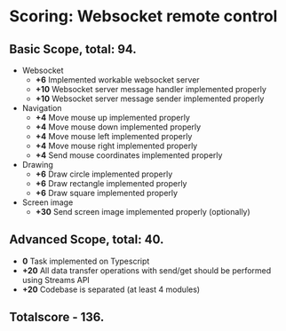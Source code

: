# Scoring: Websocket remote control

## Basic Scope, total: 94.

- Websocket
    - **+6** Implemented workable websocket server
    - **+10** Websocket server message handler implemented properly
    - **+10** Websocket server message sender implemented properly
- Navigation
    - **+4** Move mouse up implemented properly
    - **+4** Move mouse down implemented properly
    - **+4** Move mouse left implemented properly
    - **+4** Move mouse right implemented properly
    - **+4** Send mouse coordinates implemented properly
- Drawing
    - **+6** Draw circle implemented properly
    - **+6** Draw rectangle implemented properly
    - **+6** Draw square implemented properly
- Screen image
    - **+30** Send screen image implemented properly (optionally)

## Advanced Scope, total: 40.

- **0** Task implemented on Typescript 
- **+20** All data transfer operations with send/get should be performed using Streams API
- **+20** Codebase is separated (at least 4 modules)

## Totalscore - 136.